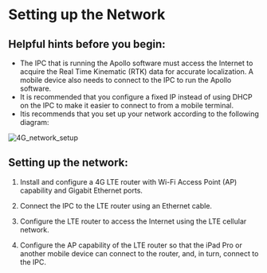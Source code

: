 # Setting up the Network

## Helpful hints before you begin:

* The IPC that is running the Apollo software must access the Internet to acquire the Real Time Kinematic (RTK) data for accurate localization. A mobile device also needs to connect to the IPC to run the Apollo software.
* It is recommended that you configure a fixed IP instead of using DHCP on the IPC to make it easier to connect to from a mobile terminal.
* Itis recommends that you set up your network according to the following diagram:

![4G_network_setup](https://github.com/tc87/apollo/blob/master/docs/quickstart/images/4G_network_setup.png)

## Setting up the network:

1.   Install and configure a 4G LTE router with Wi-Fi Access Point (AP) capability and Gigabit Ethernet ports.


2.   Connect the IPC to the LTE router using an Ethernet cable.


3.   Configure the LTE router to access the Internet using the LTE cellular network.


4.   Configure the AP capability of the LTE router so that the iPad Pro or another mobile device can connect to the router, and, in turn, connect to the IPC.
